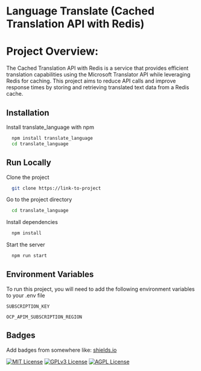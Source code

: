 
# Language Translate (Cached Translation API with Redis)


# Project Overview:
The Cached Translation API with Redis is a service that provides efficient translation capabilities using the Microsoft Translator API while leveraging Redis for caching. This project aims to reduce API calls and improve response times by storing and retrieving translated text data from a Redis cache.


## Installation

Install translate_language with npm

```bash
  npm install translate_language
  cd translate_language
```
    
## Run Locally

Clone the project

```bash
  git clone https://link-to-project
```

Go to the project directory

```bash
  cd translate_language
```

Install dependencies

```bash
  npm install
```

Start the server

```bash
  npm run start
```


## Environment Variables

To run this project, you will need to add the following environment variables to your .env file

`SUBSCRIPTION_KEY`

`OCP_APIM_SUBSCRIPTION_REGION`


## Badges

Add badges from somewhere like: [shields.io](https://shields.io/)

[![MIT License](https://img.shields.io/badge/License-MIT-green.svg)](https://choosealicense.com/licenses/mit/)
[![GPLv3 License](https://img.shields.io/badge/License-GPL%20v3-yellow.svg)](https://opensource.org/licenses/)
[![AGPL License](https://img.shields.io/badge/license-AGPL-blue.svg)](http://www.gnu.org/licenses/agpl-3.0)
